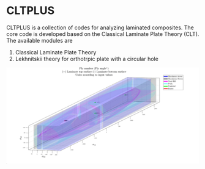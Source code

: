 # CLTPLUS
CLTPLUS is a collection of codes for analyzing laminated composites. 
The core code is developed based on the Classical Laminate Plate Theory (CLT).
The available modules are
1. Classical Laminate Plate Theory
2. Lekhnitskii theory for orthotrpic plate with a circular hole

<img src = "images/all_failure_criteria.jpg" width = "1000">